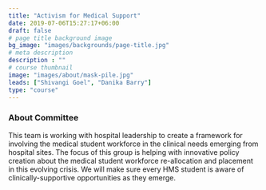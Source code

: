 ```yaml
---
title: "Activism for Medical Support"
date: 2019-07-06T15:27:17+06:00
draft: false
# page title background image
bg_image: "images/backgrounds/page-title.jpg"
# meta description
description : ""
# course thumbnail
image: "images/about/mask-pile.jpg"
leads: ["Shivangi Goel", "Danika Barry"]
type: "course"
---
```



### About Committee

This team is working with hospital leadership to create a framework for involving the medical student workforce in the clinical needs emerging from hospital sites. The focus of this group is helping with innovative policy creation about the medical student workforce re-allocation and placement in this evolving crisis. We will make sure every HMS student is aware of clinically-supportive opportunities as they emerge.